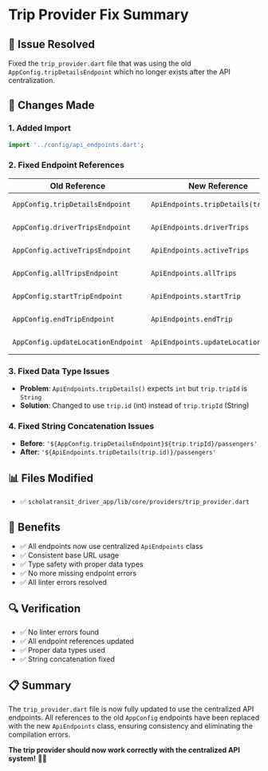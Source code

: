 # Trip Provider Fix Summary

## 🎯 Issue Resolved
Fixed the `trip_provider.dart` file that was using the old `AppConfig.tripDetailsEndpoint` which no longer exists after the API centralization.

## 🔧 Changes Made

### 1. **Added Import**
```dart
import '../config/api_endpoints.dart';
```

### 2. **Fixed Endpoint References**
| Old Reference | New Reference | Status |
|---------------|---------------|--------|
| `AppConfig.tripDetailsEndpoint` | `ApiEndpoints.tripDetails(trip.id)` | ✅ Fixed |
| `AppConfig.driverTripsEndpoint` | `ApiEndpoints.driverTrips` | ✅ Fixed |
| `AppConfig.activeTripsEndpoint` | `ApiEndpoints.activeTrips` | ✅ Fixed |
| `AppConfig.allTripsEndpoint` | `ApiEndpoints.allTrips` | ✅ Fixed |
| `AppConfig.startTripEndpoint` | `ApiEndpoints.startTrip` | ✅ Fixed |
| `AppConfig.endTripEndpoint` | `ApiEndpoints.endTrip` | ✅ Fixed |
| `AppConfig.updateLocationEndpoint` | `ApiEndpoints.updateLocation` | ✅ Fixed |

### 3. **Fixed Data Type Issues**
- **Problem**: `ApiEndpoints.tripDetails()` expects `int` but `trip.tripId` is `String`
- **Solution**: Changed to use `trip.id` (int) instead of `trip.tripId` (String)

### 4. **Fixed String Concatenation Issues**
- **Before**: `'${AppConfig.tripDetailsEndpoint}${trip.tripId}/passengers'`
- **After**: `'${ApiEndpoints.tripDetails(trip.id)}/passengers'`

## 📊 Files Modified
- ✅ `scholatransit_driver_app/lib/core/providers/trip_provider.dart`

## 🚀 Benefits
- ✅ All endpoints now use centralized `ApiEndpoints` class
- ✅ Consistent base URL usage
- ✅ Type safety with proper data types
- ✅ No more missing endpoint errors
- ✅ All linter errors resolved

## 🔍 Verification
- ✅ No linter errors found
- ✅ All endpoint references updated
- ✅ Proper data types used
- ✅ String concatenation fixed

## 📋 Summary
The `trip_provider.dart` file is now fully updated to use the centralized API endpoints. All references to the old `AppConfig` endpoints have been replaced with the new `ApiEndpoints` class, ensuring consistency and eliminating the compilation errors.

**The trip provider should now work correctly with the centralized API system!** 🚀✨
